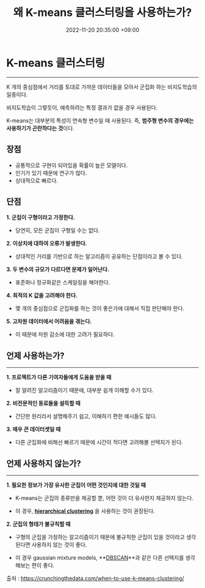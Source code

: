 ﻿---
title : 왜 K-means 클러스터링을 사용하는가?
date : 2022-11-20 20:35:00 +09:00
categories : [통계학, 파이썬]
tags : [K-means, clustering] 
---
# K-means 클러스터링
---

K 개의 중심점에서 거리를 토대로 가까운 데이터들을 모아서 군집화 하는 비지도학습의 일종이다.

비지도학습이 그렇듯이, 예측하려는 특정 결과가 없을 경우 사용된다.

K-means는 대부분의 특성이 연속형 변수일 때 사용된다. 즉, **범주형 변수의 경우에는 사용하기가 곤란하다는 것**이다.

## 장점
- 공통적으로 구현이 되어있을 확률이 높은 모델이다.
- 인기가 있기 때문에 연구가 많다.
- 상대적으로 빠르다.

## 단점
**1. 군집이 구형이라고 가정한다.**
- 당연히, 모든 군집이 구형일 수는 없다.

**2. 이상치에 대하여 오류가 발생한다.**
- 상대적인 거리를 기반으로 하는 알고리즘이 공유하는 단점이라고 볼 수 있다.

**3. 두 변수의 규모가 다르다면 문제가 일어난다.**
- 표준화나 정규화같은 스케일링을 해야한다.

**4. 최적의 K 값을 고려해야 한다.**

- 몇 개의 중심점으로 군집화를 하는 것이 좋은가에 대해서 직접 판단해야 한다.

**5. 고차원 데이터에서 어려움을 겪는다.**

- 이 때문에 차원 감소에 대한 고려가 필요하다.

## 언제 사용하는가?
---

**1. 프로젝트가 다른 기여자들에게 도움을 받을 때**

- 잘 알려진 알고리즘이기 때문에, 대부분 쉽게 이해할 수가 있다.

**2. 비전문적인 동료들을 설득할 때**
- 간단한 원리라서 설명해주기 쉽고, 이해하기 편한 예시들도 많다.

**3. 매우 큰 데이터셋일 때**
- 다른 군집화에 비해선 빠르기 때문에 시간이 적다면 고려해볼 선택지가 된다.


## 언제 사용하지 않는가?

---

**1. 필요한 정보가 가장 유사한 군집이 어떤 것인지에 대한 것일 때**

- K-means는 군집의 종류만을 제공할 뿐, 어떤 것이 더 유사한지 제공하지 않는다.

- 이 경우, **[hierarchical clustering](https://crunchingthedata.com/when-to-use-hierarchical-clustering/)** 을 사용하는 것이 권장된다.

**2. 군집의 형태가 불규칙할 때**

- 구형의 군집을 가정하는 알고리즘이기 때문에 불규칙한 군집이 있을 것이라고 생각된다면 사용하지 않는 것이 좋다.

- 이 경우 gaussian mixture models, **[DBSCAN](https://crunchingthedata.com/when-to-use-dbscan/)**과 같은 다른 선택지를 생각해보는 편이 좋다. 


출처 : https://crunchingthedata.com/when-to-use-k-means-clustering/
